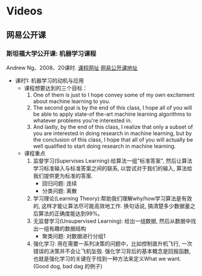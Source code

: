 # Videos

## 网易公开课

### 斯坦福大学公开课: 机器学习课程
Andrew Ng、2008、20课时.  [课程网址](http://cs229.stanford.edu) [网易公开课地址](http://open.163.com/special/opencourse/machinelearning.html)

- 课时1: 机器学习的动机与应用
	- 课程想要达到的三个目标：
		1. One of them is just to I hope convey some of my own excitement about machine learning to you.
		2. The second goal is by the end of this class, I hope all of you will be able to apply state-of the-art machine learning algorithms to whatever problems you're interested in.
		3. And lastly, by the end of this class, I realize that only a subset of you are interested in doing research in machine learning, but by the conclusion of this class, I hope that all of you will actually be well qualified to start doing research in machine learning.
	- 课程重点
		1. 监督学习(Supervises Learning):给算法一组"标准答案", 然后让算法学习标准输入与标准答案之间的联系, 以尝试对于我们的输入, 算法给我们提供更为标准的答案.
			- 回归问题: 连续
			- 分类问题: 离散
		2. 学习理论(Learning Theory):帮助我们理解why/how学习算法是有效的, 这样才能让算法尽可能高效地工作. 换句话说, 搞清楚多少数据量之后算法的正确度能达到99%。
		3. 无监督学习(Unsupervised Learning): 给出一组数据, 然后从数据中找出一组有趣的数据结构
			- 聚类问题: 对数据进行分组1
		4. 强化学习: 用在需要一系列决策的问题中，比如控制直升机飞行, 一次错误的决策并不会让飞机坠毁. 强化学习背后的基本概念是回报函数, 也就是强化学习的关键在于找到一种方法来定义What we want. (Good dog, bad dag 的例子)
	 	
